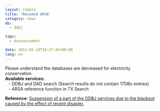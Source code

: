```yaml
---
layout: simple
title: 'Resumed ARSA'
category: news
db:
  - ddbj

tags:
  - Announcement

date: 2011-05-18T16:27:42+09:00
lang: en
---
```


<html>

<p>Please understand the databases are decreased for electricity conservation.<br><b>Available services:</b><br>   - DDBJ and DAD search (Search results do not contain 17DBs entries)<br>   - ARSA reference function in TX Search<br></p><b>Reference:</b> <a href="/archives/6230.html">Suspension of a part of the DDBJ services due to the blackout caused by the effect of recent disaster.</a>
</html>
